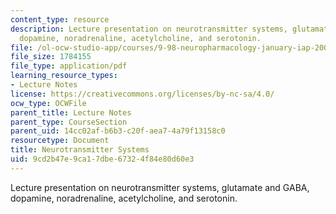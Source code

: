 ```yaml
---
content_type: resource
description: Lecture presentation on neurotransmitter systems, glutamate and GABA,
  dopamine, noradrenaline, acetylcholine, and serotonin.
file: /ol-ocw-studio-app/courses/9-98-neuropharmacology-january-iap-2009/9cd2b47e9ca17dbe67324f84e80d60e3_lecture_2.pdf
file_size: 1784155
file_type: application/pdf
learning_resource_types:
- Lecture Notes
license: https://creativecommons.org/licenses/by-nc-sa/4.0/
ocw_type: OCWFile
parent_title: Lecture Notes
parent_type: CourseSection
parent_uid: 14cc02af-b6b3-c20f-aea7-4a79f13158c0
resourcetype: Document
title: Neurotransmitter Systems
uid: 9cd2b47e-9ca1-7dbe-6732-4f84e80d60e3
---
```

Lecture presentation on neurotransmitter systems, glutamate and GABA, dopamine, noradrenaline, acetylcholine, and serotonin.